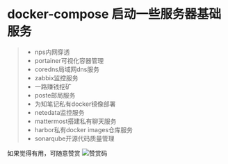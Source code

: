 # docker-compose 启动一些服务器基础服务

>+ nps内网穿透
>+ portainer可视化容器管理
>+ coredns局域网dns服务
>+ zabbix监控服务
>+ 一路赚钱挖矿
>+ poste邮局服务
>+ 为知笔记私有docker镜像部署
>+ netedata监控服务
>+ mattermost搭建私有聊天服务
>+ harbor私有docker images仓库服务
>+ sonarqube开源代码质量管理

如果觉得有用，可随意赞赏
![赞赏码](https://cdn.jsdelivr.net/gh/zhaobu/imagebed/yuque/20191227110733.png "赞赏")